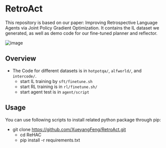 # RetroAct
This repository is based on our paper: Improving Retrospective Language Agents via Joint Policy Gradient Optimization. It contains the IL dataset we generated, as well as demo code for our fine-tuned planner and reflector.

![image](https://github.com/XueyangFeng/RetroAct/assets/58109619/2ea43cdb-105d-4e5e-aeec-79270db8f0d7)

## Overview
- The Code for different datasets is in `hotpotqa/`, `alfworld/`, and `intercode/`.
  - start IL training by `sft/finetune.sh`
  - start RL training is in `rl/finetune.sh/`
  - start agent test is in `agent/script`
 
## Usage
You can use following scripts to install related python package through pip:
- git clone https://github.com/XueyangFeng/RetroAct.git
  - cd ReHAC
  - pip install -r requirements.txt
